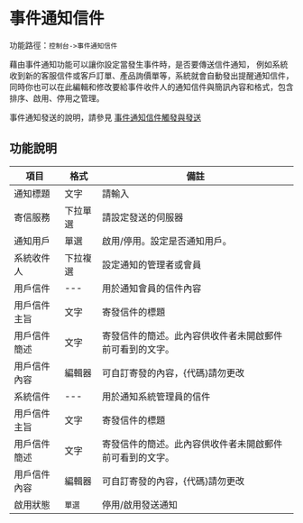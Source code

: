# 事件通知信件


功能路徑：`控制台->事件通知信件`

藉由事件通知功能可以讓你設定當發生事件時，是否要傳送信件通知， 例如系統收到新的客服信件或客戶訂單、產品詢價單等，系統就會自動發出提醒通知信件， 同時你也可以在此編輯和修改要給事件收件人的通知信件與簡訊內容和格式，包含排序、啟用、停用之管理。

事件通知發送的說明，請參見 [事件通知信件觸發與發送](guide/web#事件通知信件觸發與發送)


##  功能說明

| 項目 | 格式 | 備註 |
|---|---|---|
|通知標題|文字|請輸入|
|寄信服務|下拉單選|請設定發送的伺服器|
|通知用戶|單選|啟用/停用。設定是否通知用戶。|
|系統收件人|下拉複選|設定通知的管理者或會員|
|用戶信件|---|用於通知會員的信件內容|
|用戶信件主旨|文字|寄發信件的標題|
|用戶信件簡述|文字|寄發信件的簡述。此內容供收件者未開啟郵件前可看到的文字。|
|用戶信件內容|編輯器|可自訂寄發的內容，{代碼}請勿更改|
|系統信件|---|用於通知系統管理員的信件|
|用戶信件主旨|文字|寄發信件的標題|
|用戶信件簡述|文字|寄發信件的簡述。此內容供收件者未開啟郵件前可看到的文字。|
|用戶信件內容|編輯器|可自訂寄發的內容，{代碼}請勿更改|
|啟用狀態|`單選`|停用/啟用發送通知|


